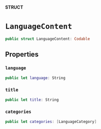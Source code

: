 **STRUCT**

# `LanguageContent`

```swift
public struct LanguageContent: Codable
```

## Properties
### `language`

```swift
public let language: String
```

### `title`

```swift
public let title: String
```

### `categories`

```swift
public let categories: [LanguageCategory]
```
